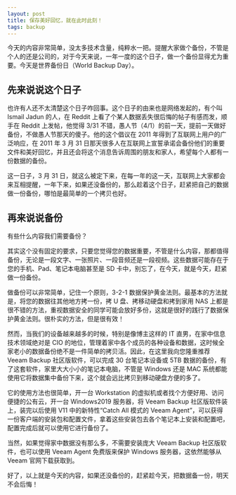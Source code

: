```yaml
---
layout: post
title: 保存美好回忆，就在此时此刻！
tags: backup
---
```


今天的内容非常简单，没太多技术含量，纯粹水一把。提醒大家做个备份，不管是个人的还是公司的，对于今天来说，一年一度的这个日子，做一个备份显得尤为重要。今天是世界备份日（World Backup Day）。

## 先来说说这个日子

也许有人还不太清楚这个日子咋回事。这个日子的由来也是网络发起的，有个叫 Ismail Jadun 的人，在 Reddit 上看了个某人数据丢失很后悔的帖子有感而发，顺手在 Reddit 上发帖，他觉得 3/31 不错，愚人节（4/1）的前一天，提前一天做好备份，不做愚人节那天的傻子。他的这个倡议在 2011 年得到了互联网上用户的广泛响应，在 2011 年 3 月 31 日那天很多人在互联网上宣誓承诺会备份他们的重要文件和美好回忆，并且还会将这个消息告诉周围的朋友和家人，希望每个人都有一份数据的备份。

这一日子，3 月 31 日，就这么被定下来，在每一年的这一天，互联网上大家都会来互相提醒，一年下来，如果还没备份的，那么趁着这个日子，赶紧把自己的数据做一份备份，哪怕是最简单的一个拷贝也好。

## 再来说说备份

有些什么内容我们需要备份？

其实这个没有固定的要求，只要您觉得您的数据重要，不管是什么内容，那都值得备份，无论是一段文字、一张照片、一段音频还是一段视频。这些数据可能存在于您的手机、Pad、笔记本电脑甚至是 SD 卡中，别忘了，在今天，就是今天，赶紧做一份备份。

做备份可以非常简单，记住一个原则，3-2-1 数据保护黄金法则。最基本的方法就是，将您的数据往其他地方拷一份，拷 U 盘、拷移动硬盘和拷到家用 NAS 上都是很不错的方法，重视数据安全的同学可能会放好多份，这就是很好的践行了数据保护黄金法则。很朴实的方法，但是很有效！

然而，当我们的设备越来越多的时候，特别是像博主这样的 IT 直男，在家中信息技术领域绝对是 CIO 的地位，管理着家中各个成员的各种设备和数据，这时候全家老小的数据备份绝不是一件简单的拷贝活。因此，在这里我向您隆重推荐 Veeam Backup 社区版软件，可以完成 30 台笔记本设备或 5TB 数据的备份，有了这套软件，家里大大小小的笔记本电脑，不管是 Windows 还是 MAC 系统都能使用它将数据集中备份下来，这个就会远比拷贝到移动硬盘方便的多了。

它的使用方法也很简单，开一台 Workstation 的虚拟机或者找个方便好用、访问便捷的公有云，开一台 Windows2019 服务器，将 Veeam Backup 社区版软件装上，装完以后使用 V11 中的新特性“Catch All 模式的 Veeam Agent”，可以获得一份客户端的安装包和配置文件，拿着这些安装包去各个笔记本上安装和配置吧，配置完成后就可以使用它进行备份了。

当然，如果觉得家中数据没有那么多，不需要安装庞大 Veeam Backup 社区版软件，也可以使用 Veeam Agent 免费版来保护 Windows 服务器，这依然能够从 Veeam 官网下载获取到。

好了，以上就是今天的内容，如果还没备份的，赶紧趁今天，把数据备一份，明天不会后悔！
